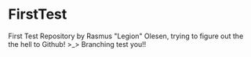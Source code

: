 # FirstTest
First Test Repository
by Rasmus "Legion" Olesen, trying to figure out the the hell to Github! >_>
Branching test you!!
